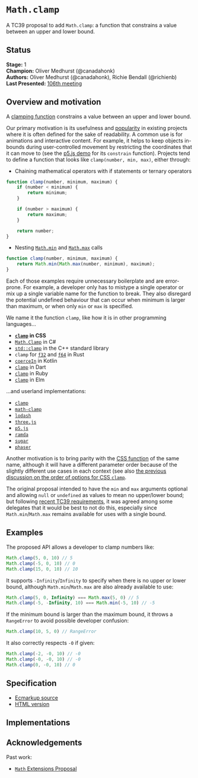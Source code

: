 # `Math.clamp`

A TC39 proposal to add `Math.clamp`: a function that constrains a value between an upper and lower bound.

## Status

**Stage:** 1  \
**Champion:** Oliver Medhurst (@canadahonk)  \
**Authors:** Oliver Medhurst (@canadahonk), Richie Bendall (@richienb)  \
**Last Presented:** [106th meeting](https://github.com/tc39/agendas/blob/main/2025/02.md)

## Overview and motivation

A [clamping function](https://en.wikipedia.org/wiki/Clamping_(graphics)) constrains a value between an upper and lower bound.

Our primary motivation is its usefulness and [popularity](https://github.com/search?q=clamp+language%3AJavaScript+&type=code) in existing projects where it is often defined for the sake of readability. A common use is for animations and interactive content. For example, it helps to keep objects in-bounds during user-controlled movement by restricting the coordinates that it can move to (see the [p5.js demo](https://p5js.org/reference/#/p5/constrain) for its `constrain` function). Projects tend to define a function that looks like `clamp(number, min, max)`, either through:

- Chaining mathematical operators with if statements or ternary operators

```js
function clamp(number, minimum, maximum) {
	if (number < minimum) {
		return minimum;
	}

	if (number > maximum) {
		return maximum;
	}

	return number;
}
```

- Nesting [`Math.min`][math-min] and [`Math.max`][math-max] calls

```js
function clamp(number, minimum, maximum) {
	return Math.min(Math.max(number, minimum), maximum);
}
```

Each of those examples require unnecessary boilerplate and are error-prone. For example, a developer only has to mistype a single operator or mix up a single variable name for the function to break. They also disregard the potential undefined behaviour that can occur when minimum is larger than maximum, or when only `min` or `max` is specified.

We name it the function `clamp`, like how it is in other programming languages...

- **[`clamp`][css-clamp] in CSS**
- [`Math.Clamp`](https://docs.microsoft.com/en-us/dotnet/api/system.math.clamp?view=netcore-2.0) in C#
- [`std::clamp`](https://en.cppreference.com/w/cpp/algorithm/clamp) in the C++ standard library
- `clamp` for [`f32`](https://doc.rust-lang.org/std/primitive.f32.html#method.clamp) and [`f64`](https://doc.rust-lang.org/std/primitive.f64.html#method.clamp) in Rust
- [`coerceIn`](https://kotlinlang.org/api/latest/jvm/stdlib/kotlin.ranges/coerce-in.html) in Kotlin
- [`clamp`](https://api.dart.dev/stable/2.14.4/dart-core/num/clamp.html) in Dart
- [`clamp`](https://ruby-doc.org/core-2.4.0/Comparable.html#method-i-clamp) in Ruby
- [`clamp`](https://package.elm-lang.org/packages/elm/core/latest/Basics#clamp) in Elm

...and userland implementations:

- [`clamp`](https://github.com/hughsk/clamp/blob/377851f0cca9f3f134b53881e294782cccdae4d8/index.js#L3-L7)
- [`math-clamp`](https://github.com/sindresorhus/math-clamp/blob/3897064dd3e9711a2e47e891d0aa7eb66ccdcef8/index.js#L1-L15)
- [`lodash`](https://github.com/lodash/lodash/blob/bb7c95947914d12af5f79e7369dd59ce29bc61a8/clamp.js)
- [`three.js`](https://github.com/mrdoob/three.js/blob/431baa0a0e808637df959aa547c98e0b2380bdbe/src/math/MathUtils.js#L43-L47)
- [`p5.js`](https://github.com/processing/p5.js/blob/098f36ded792fca894fdfd947d3293db5bb35e79/src/math/calculation.js#L111-L114)
- [`ramda`](https://github.com/ramda/ramda/blob/6b6a85d3fe30ac1a41ac05734be9f61bd92325e5/source/clamp.js#L23-L32)
- [`sugar`](https://github.com/andrewplummer/Sugar/blob/3ca57818332473b601434001ac1445552d7753ff/lib/range.js#L164-L178)
- [`phaser`](https://github.com/photonstorm/phaser/blob/29ada646e00ebdd375a31eee871be5b10286ba46/src/math/Clamp.js#L19-L22)

Another motivation is to bring parity with the [CSS function][css-clamp] of the same name, although it will have a different parameter order because of the slightly different use cases in each context (see also [the previous discussion on the order of options for CSS `clamp`](https://github.com/w3c/csswg-drafts/issues/2519#issuecomment-387803089).

The original proposal intended to have the `min` and `max` arguments optional and allowing `null` or `undefined` as values to mean no upper/lower bound; but following [recent TC39 requirements](https://github.com/tc39/how-we-work/blob/main/normative-conventions.md#when-required-arguments-are-missing-throw), it was agreed among some delegates that it would be best to not do this, especially since `Math.min`/`Math.max` remains available for uses with a single bound.

## Examples

The proposed API allows a developer to clamp numbers like:

```js
Math.clamp(5, 0, 10) // 5
Math.clamp(-5, 0, 10) // 0
Math.clamp(15, 0, 10) // 10
```

It supports `-Infinity`/`Infinity` to specify when there is no upper or lower bound, although `Math.min`/`Math.max` are also already available to use:
```js
Math.clamp(5, 0, Infinity) === Math.max(5, 0) // 5
Math.clamp(-5, -Infinity, 10) === Math.min(-5, 10) // -5
```

If the minimum bound is larger than the maximum bound, it throws a `RangeError` to avoid possible developer confusion:

```js
Math.clamp(10, 5, 0) // RangeError
```

It also correctly respects `-0` if given:

```js
Math.clamp(-2, -0, 10) // -0
Math.clamp(-0, -0, 10) // -0
Math.clamp(0, -0, 10) // 0
```

## Specification

- [Ecmarkup source](spec.emu)
- [HTML version](https://canadahonk.github.io/proposal-math-clamp)

## Implementations

## Acknowledgements

Past work:
- [`Math` Extensions Proposal](https://github.com/rwaldron/proposal-math-extensions)

[math-min]: https://developer.mozilla.org/en-US/docs/Web/JavaScript/Reference/Global_Objects/Math/min
[math-max]: https://developer.mozilla.org/en-US/docs/Web/JavaScript/Reference/Global_Objects/Math/max
[css-clamp]: https://developer.mozilla.org/en-US/docs/Web/CSS/clamp()
[css-clamp-spec]: https://drafts.csswg.org/css-values/#funcdef-clamp

